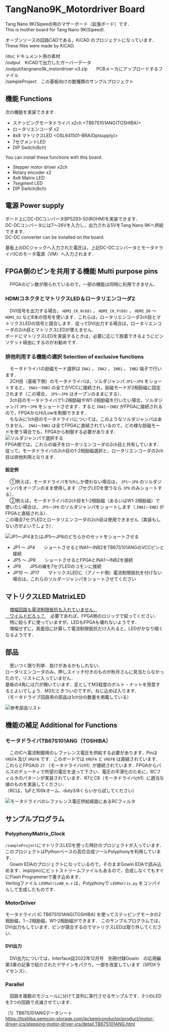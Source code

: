 # TangNano9K_Motordriver Board
  
Tang Nano 9K(Sipeed)用のマザーボード（拡張ボード）です．  
This is mother board for Tang Nano 9K(Sipeed).  
  
オープンソースの回路CADである，KiCAD のプロジェクトになっています．  
These files were made by KiCAD.
  
/doc ドキュメント用の素材  
/output　KiCADで出力したガーバーデータ  
/output/tangnano9k_motordriver-v3.zip　　PCBメーカにアップロードするファイル  
/sampleProject　この基板向けの数種類のサンプルプロジェクト  

  
## 機能 Functions
次の機能を実装できます．
- ステッピングモータドライバ x2ch <TB67S101ANG(TOSHIBA)>
- ロータリエンコーダ x2
- 8x8 マトリクスLED <OSL641501-BRA(Optsupply)>
- 7セグメントLED
- DIP Switch(8ch)

You can install these functions with this board.
- Stepper motor driver x2ch
- Rotary encoder x2
- 8x8 Matrix LED
- 7segment LED
- DIP Switch(8ch)

## 電源 Power supply
ボード上にDC-DCコンバータBP5293-50(ROHM)を実装できます．  
DC-DCコンバータには7～26Vを入力し，出力される5VをTang Nano 9Kへ供給できます．  
DC-DC converter can be installed on the board.  
  
基板上のDCジャックへ入力された電圧は，上記DC-DCコンバータとモータドライバICのモータ電源（VM）へ入力されます．  
 
## FPGA側のピンを共用する機能 Multi purpose pins
　FPGAのピン数が限られているので，一部の機能は同時に利用できません．  
   
### HDMIコネクタとマトリクスLED＆ロータリエンコーダ2
　DVI信号を出力する場合， `HDMI_CK_N(68)` ， `HDMI_CK_P(69)` ， `HDMI_D0` ～ `HDMI_D2` など8本の信号を使います．これらは，ロータリエンコーダ2ch目とマトリクスLEDの信号と競合します．従ってDVI出力する場合は，ロータリエンコーダの2ch目とマトリクスLEDが使えません．  
  ボードにマトリクスLEDを実装するときは，必要に応じて脱着できるようにピンソケット経由にするのがお勧めです．  
  
### 排他利用する機能の選択 Selection of exclusive functions
　モータドライバの励磁モード選択は `INA1` ， `INA2` ， `INB1` ， `INB2` 端子で行います．  
　2CH目（基板下側）のモータドライバは，ソルダジャンパ `JP1～JP4` をショートすると， `INA1～INB2` の全てがVCCに接続され，励磁モードが2相励磁に固定されます（この場合， `JP5～JP8` はオープンのままにする）．   
 　2ch目のモータドライバで1-2相励磁やW1-2相励磁を行いたい場合，ソルダジャンパ `JP5～JP8` をショートさせます．すると `INA1～INB2` がFPGAに接続されるので，FPGAからHi/Lowを制御できます．  
  　ちなみに1ch目のモータドライバについては，このようなソルダジャンパはありません． `INA1～INB2` は全てFPGAに直結されているので，どの様な励磁モードを使う場合でも，FPGAから制御する必要があります．  
![](doc/jp5-8.png "ソルダジャンパで選択する")  
  FPGA側では，これらの端子をロータリエンコーダの2ch目と共有しています．  
  従って，モータドライバの2ch目の1-2相励磁選択と，ロータリエンコーダの2ch目は排他利用となります．  
#### 設定例
　①例えば，モータドライバを1chしか使わない場合は， `JP1～JP8` のソルダジャンパをオープンのまま使用します（7セグLEDを使うなら `JP9` のみショートする）．  
 　②例えば，モータドライバの2ch目を1-2相励磁（あるいはW1-2相励磁）で使いたい場合は， `JP5～JP8` のソルダジャンパをショートします（ `INA1～INB2` がFPGAと直結される）．  
  この場合7セグLEDとロータリエンコーダの2ch目は使用できません（実装もしない方がよいでしょう）．  

  
![](doc/schematics_jp.png "JP1～JP4またはJP5～JP8のどちらかのセットをショートさせる")
- JP1 ～ JP4　　ショートさせるとINA1～INB2をTB67S101ANGのVCCピンと接続
- JP5 ～ JP8　　ショートさせるとFPGAとINA1～INB2を接続
- JP9　　JP5の線を7セグLEDのコモンに接続
- JP10 ～ JP17　　マトリクスLEDに（アノード側）電流制限抵抗を付けない場合は，これらのソルダージャンパをショートさせてください  

## マトリクスLED MatrixLED
　<u>増幅回路も電流制限抵抗も入れていません．  
　ワイルドだろぅ？  </u>
　必要であれば，FPGA側のロジックで絞ってください．  
　特に絞らずに使っていますが，LEDもFPGAも壊れないようです．  
　増幅せずに，真面目に計算して電流制限抵抗だけ入れると，LEDがかなり暗くなるようです．  
  
   
## 部品
　思いつく限り列挙．抜けがあるかもしれない．  
 ロータリエンコーダのみ，押しスイッチ付きのものが秋月さんに見当たらなかったので，リストに入っていません．  
 基板の4角には穴が開いています．足としてM3程度のボルト・ナットを用意するとよいでしょう．M3だときついのですが，ねじ込めば入ります．  
 （モータドライブ回路用の部品は1ch分の数量を掲載している）
   
 ![](doc/aki.png "参考部品リスト")
 
## 機能の補足 Additional for Functions
### モータドライバTB67S101ANG（TOSHIBA）
　このICへ電流制御用のレファレンス電圧を供給する必要があります．Pinは `VREFA` 及び `VREFB` です．このボードでは `VREFA` と `VREFB` は直結されています．これらとFPGAの `27` （モータドライバch1）が接続されています．FPGAからパルスのデューティで所望の電圧を送って下さい．電圧の平滑化のために，RCフィルタのパターンが実装されています．R7とC8（モータドライバch1）に適当な値のものを実装してください．  
 （RCは，1μFと100kオーム．duty3/8くらいから試してください）  
  
  
   ![](doc/schematics2.png "モータドライバのレファレンス電圧供給経路にあるRCフィルタ")
   
   
## サンプルプログラム
   
### PolyphonyMatrix_Clock
`/sampleProject`にマトリクスLEDを使った時計のプロジェクトが入っています．  
このプロジェクトはPythonベースの高位合成ツールPolyphonyを利用しています．  
　Gowin EDAのプロジェクトになっているので，そのままGowin EDAで読み込めます．impl/pnr/にビットストリームファイルもあるので，合成しなくてもすぐにFlash Programmerで書き込めます．  
 Verilogファイル `LEDMatrixAB_m.v` は，Polyphonyで `LEDMatrix.py` をコンパイルして生成したものです．
 
### MotorDriver
 モータドライバ IC TB67S101ANG(TOSHIBA) を使ってステッピングモータの2相励磁，1－2相励磁，W1-2相励磁ができます． 
 このサンプルプログラムでは，DVI出力もしています．ピンが競合するのでマトリクスLEDは取り外してください．  
#### DVI出力
　DVI出力については，Interface誌2022年12月号　別冊付録Gowin　の応用編第3章の記事で紹介されたデザインをパクり，一部を改変しています（SPDXライセンス）．  
  
  
### Parallel
　回路を複数のモジュールに分けて並列に実行させるサンプルです．3つのLEDを3つの回路で点滅させています．  
  
 （1）TB67S101ANGデータシート  
 https://toshiba.semicon-storage.com/jp/semiconductor/product/motor-driver-ics/stepping-motor-driver-ics/detail.TB67S101ANG.html
